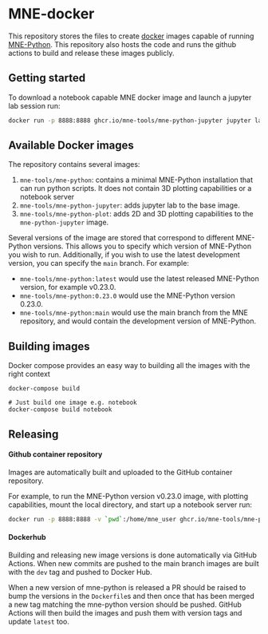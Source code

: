 # MNE-docker

This repository stores the files to create [docker](https://docs.docker.com/get-docker/) images
capable of running [MNE-Python](https://mne.tools).
This repository also hosts the code and runs the github actions to build and release these images publicly.

## Getting started

To download a notebook capable MNE docker image and launch a jupyter lab session run:

```bash
docker run -p 8888:8888 ghcr.io/mne-tools/mne-python-jupyter jupyter lab --ip="*"
```

## Available Docker images

The repository contains several images:

1. `mne-tools/mne-python`: contains a minimal MNE-Python installation that can run python scripts. It does not contain 3D plotting capabilities or a notebook server
2. `mne-tools/mne-python-jupyter`: adds jupyter lab to the base image.
3. `mne-tools/mne-python-plot`: adds 2D and 3D plotting capabilities to the `mne-python-jupyter` image.

Several versions of the image are stored that correspond to different MNE-Python versions.
This allows you to specify which version of MNE-Python you wish to run.
Additionally, if you wish to use the latest development version, you can specify the `main` branch.
For example:

* `mne-tools/mne-python:latest` would use the latest released MNE-Python version, for example v0.23.0.
* `mne-tools/mne-python:0.23.0` would use the MNE-Python version 0.23.0.
* `mne-tools/mne-python:main` would use the main branch from the MNE repository, and would contain the development version of MNE-Python.


## Building images

Docker compose provides an easy way to building all the images with the right context

```
docker-compose build

# Just build one image e.g. notebook
docker-compose build notebook
```

## Releasing

#### Github container repository

Images are automatically built and uploaded to the GitHub container repository.

For example, to run the MNE-Python version v0.23.0 image,
with plotting capabilities,
mount the local directory,
and start up a notebook server run:

```bash
docker run -p 8888:8888 -v `pwd`:/home/mne_user ghcr.io/mne-tools/mne-python-plot:v0.23.0 jupyter-lab --ip="*"
```

#### Dockerhub

Building and releasing new image versions is done automatically via GitHub Actions. When new commits are
pushed to the main branch images are built with the `dev` tag and pushed to Docker Hub.

When a new version of mne-python is released a PR should be raised to bump the versions in
the `Dockerfile`s and then once that has been merged a new tag matching the mne-python version
should be pushed. GitHub Actions will then build the images and push them with version tags and update
`latest` too.
